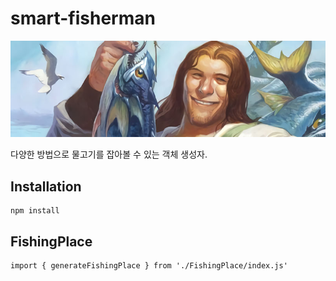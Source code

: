 # smart-fisherman
![fisherman](https://raw.githubusercontent.com/kjkandrea/smart-fisherman/master/fisher.jpeg?raw=true)

다양한 방법으로 물고기를 잡아볼 수 있는 객체 생성자.

## Installation
```
npm install
```

## FishingPlace
```
import { generateFishingPlace } from './FishingPlace/index.js'


```